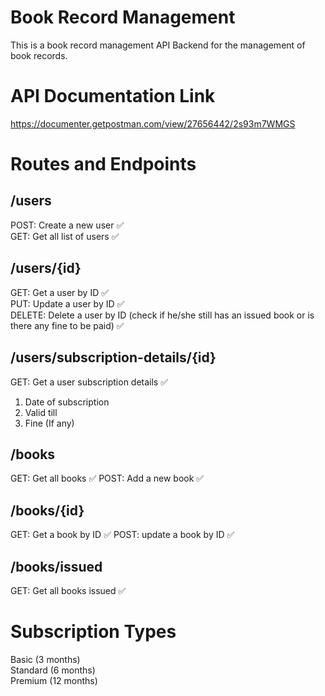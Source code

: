 # Book Record Management

This is a book record management API Backend for the management of book records.

# API Documentation Link

https://documenter.getpostman.com/view/27656442/2s93m7WMGS

# Routes and Endpoints

## /users
POST: Create a new user ✅<br>
GET: Get all list of users ✅<br>

## /users/{id}
GET: Get a user by ID ✅<br>
PUT: Update a user by ID ✅<br>
DELETE: Delete a user by ID (check if he/she still has an issued book or is there any fine to be paid) ✅<br>

## /users/subscription-details/{id}
GET: Get a user subscription details ✅
1. Date of subscription
2. Valid till
3. Fine (If any)

## /books
GET: Get all books ✅
POST: Add a new book ✅

## /books/{id}
GET: Get a book by ID ✅
POST: update a book by ID ✅

## /books/issued
GET: Get all books issued ✅

# Subscription Types
Basic (3 months)<br>
Standard (6 months)<br>
Premium (12 months)<br>
